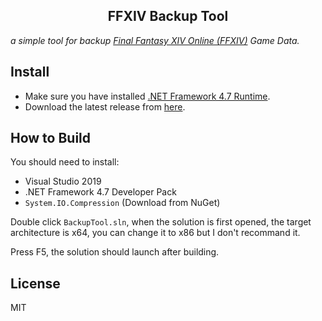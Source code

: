 <p align="center">
  <h2 align="center">FFXIV Backup Tool</h1>
</p>

*a simple tool for backup [Final Fantasy XIV Online (FFXIV)](https://www.finalfantasyxiv.com/) Game Data.*


## Install

- Make sure you have installed [.NET Framework 4.7 Runtime](https://dotnet.microsoft.com/download/dotnet-framework/net472).
- Download the latest release from [here](https://github.com/wbsdty331/FFXIVBackupTool/releases).

## How to Build

You should need to install:
- Visual Studio 2019
- .NET Framework 4.7 Developer Pack
- `System.IO.Compression` (Download from NuGet)

Double click `BackupTool.sln`, when the solution is first opened, the target architecture is x64, you can change it to x86 but I don't recommand it.

Press F5, the solution should launch after building.

## License
MIT
